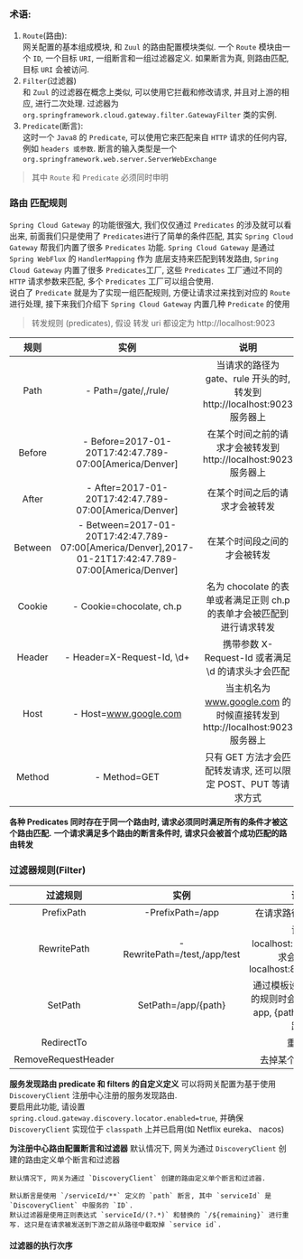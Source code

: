 ### 术语:
1. `Route`(路由):  
网关配置的基本组成模块, 和 `Zuul` 的路由配置模块类似. 一个 `Route` 模块由一个 `ID`, 一个目标 `URI`, 一组断言和一组过滤器定义. 如果断言为真, 则路由匹配,
目标 `URI` 会被访问.
2. `Filter`(过滤器)  
和 `Zuul` 的过滤器在概念上类似, 可以使用它拦截和修改请求, 并且对上游的相应, 进行二次处理. 过滤器为 `org.springframework.cloud.gateway.filter.GatewayFilter` 类的实例.
3. `Predicate`(断言):  
这时一个 `Java8` 的 `Predicate`, 可以使用它来匹配来自 `HTTP` 请求的任何内容, 例如 `headers 或参数`. 断言的输入类型是一个 `org.springframework.web.server.ServerWebExchange`
> 其中 `Route` 和 `Predicate` 必须同时申明

### 路由 匹配规则
`Spring Cloud Gateway` 的功能很强大, 我们仅仅通过 `Predicates` 的涉及就可以看出来, 前面我们只是使用了 `Predicates`进行了简单的条件匹配, 其实
`Spring Cloud Gateway` 帮我们内置了很多 `Predicates` 功能. `Spring Cloud Gateway` 是通过 `Spring WebFlux` 的 `HandlerMapping` 作为
底层支持来匹配到转发路由, `Spring Cloud Gateway` 内置了很多 `Predicates`工厂, 这些 `Predicates` 工厂通过不同的 `HTTP` 请求参数来匹配, 多个
`Predicates` 工厂可以组合使用.  
说白了 `Predicate` 就是为了实现一组匹配规则, 方便让请求过来找到对应的 `Route` 进行处理, 接下来我们介绍下 `Spring Cloud Gateway` 内置几种 `Predicate` 的使用  

> 转发规则 (predicates), 假设 转发 uri 都设定为 http://localhost:9023

|   规则   | 实例 | 说明|
|:------:| :---: | :---: |
|  Path  | - Path=/gate/,/rule/ | 当请求的路径为 gate、rule 开头的时, 转发到 http://localhost:9023 服务器上 |
| Before | - Before=2017-01-20T17:42:47.789-07:00[America/Denver] | 在某个时间之前的请求才会被转发到 http://localhost:9023 服务器上 |
|  After | - After=2017-01-20T17:42:47.789-07:00[America/Denver] | 在某个时间之后的请求才会被转发 |
| Between | - Between=2017-01-20T17:42:47.789-07:00[America/Denver],2017-01-21T17:42:47.789-07:00[America/Denver] | 在某个时间段之间的才会被转发 |
| Cookie | - Cookie=chocolate, ch.p | 名为 chocolate 的表单或者满足正则 ch.p 的表单才会被匹配到进行请求转发 |
| Header | - Header=X-Request-Id, \d+ | 携带参数 X-Request-Id 或者满足 \d 的请求头才会匹配 |
| Host | - Host=www.google.com | 当主机名为 www.google.com 的时候直接转发到 http://localhost:9023 服务器上 |
| Method | - Method=GET | 只有 GET 方法才会匹配转发请求, 还可以限定 POST、PUT 等请求方式 |

**各种 Predicates 同时存在于同一个路由时, 请求必须同时满足所有的条件才被这个路由匹配.**
**一个请求满足多个路由的断言条件时, 请求只会被首个成功匹配的路由转发**

### 过滤器规则(Filter)
| 过滤规则 | 实例 | 说明 |
| :---: | :---: | :---: |
| PrefixPath | -PrefixPath=/app | 在请求路径前加上 app |
| RewritePath | -RewritePath=/test,/app/test | 访问 localhost:9022/test, 请求会转发到 localhost:8001/app/test |
| SetPath | SetPath=/app/{path} | 通过模板设置路径, 转发的规则时会在路径前增加 app, {path} 表示原请求路径 |
| RedirectTo |  | 重定向 |
| RemoveRequestHeader |  | 去掉某个请求头信息 |

**服务发现路由 predicate 和 filters 的自定义定义**
可以将网关配置为基于使用 `DiscoveryClient` 注册中心注册的服务发现路由.  
要启用此功能, 请设置 `spring.cloud.gateway.discovery.locator.enabled=true`, 并确保 `DiscoveryClient` 实现位于 `classpath` 上并已启用(如 Netflix eureka、 nacos)

**为注册中心路由配置断言和过滤器**
默认情况下, 网关为通过 `DiscoveryClient` 创建的路由定义单个断言和过滤器
```shell
默认情况下, 网关为通过 `DiscoveryClient` 创建的路由定义单个断言和过滤器.

默认断言是使用 `/serviceId/**` 定义的 `path` 断言, 其中 `serviceId` 是 `DiscoveryClient` 中服务的 `ID`.
默认过滤器是使用正则表达式 `serviceId/(?.*)` 和替换的 `/${remaining}` 进行重写. 这只是在请求被发送到下游之前从路径中截取掉 `service id`.
```

#### 过滤器的执行次序
